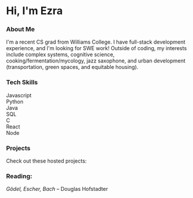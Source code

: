 # Hi, I'm Ezra 

### About Me
I'm a recent CS grad from Williams College.
I have full-stack development experience, and I'm looking for SWE work!
Outside of coding, my interests include complex systems, cognitive science, cooking/fermentation/mycology, jazz saxophone, and urban development (transportation, green spaces, and equitable housing).

###  Tech Skills
Javascript  
Python  
Java  
SQL  
C  
React  
Node  

### Projects
Check out these hosted projects:

### Reading: 
*Gödel, Escher, Bach* – Douglas Hofstadter

